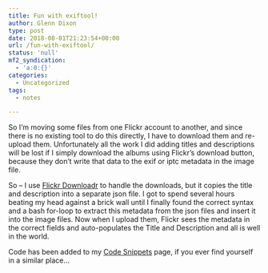 ```yaml
---
title: Fun with exiftool!
author: Glenn Dixon
type: post
date: 2018-08-01T21:23:54+00:00
url: /fun-with-exiftool/
status: 'null'
mf2_syndication:
  - 'a:0:{}'
categories:
  - Uncategorized
tags:
  - notes

---
```

So I&#8217;m moving some files from one Flickr account to another, and since there is no existing tool to do this directly, I have to download them and re-upload them. Unfortunately all the work I did adding titles and descriptions will be lost if I simply download the albums using Flickr&#8217;s download button, because they don&#8217;t write that data to the exif or iptc metadata in the image file.

So &#8211; I use [Flickr Downloadr][1] to handle the downloads, but it copies the title and description into a separate json file. I got to spend several hours beating my head against a brick wall until I finally found the correct syntax and a bash for-loop to extract this metadata from the json files and insert it into the image files. Now when I upload them, Flickr sees the metadata in the correct fields and auto-populates the Title and Description and all is well in the world.

Code has been added to my [Code Snippets][2] page, if you ever find yourself in a similar place&#8230;

 [1]: https://flickrdownloadr.com/
 [2]: https://glenn.thedixons.net/code-snippets/